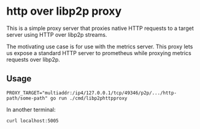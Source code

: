 # http over libp2p proxy

This is a simple proxy server that proxies native HTTP requests to a target
server using HTTP over libp2p streams.

The motivating use case is for use with the metrics server. This proxy lets us
expose a standard HTTP server to prometheus while proxying metrics requests over
libp2p.

## Usage

```
PROXY_TARGET="multiaddr:/ip4/127.0.0.1/tcp/49346/p2p/.../http-path/some-path" go run ./cmd/libp2phttpproxy
```

In another terminal:
```
curl localhost:5005
```


